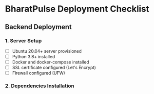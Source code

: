 # BharatPulse Deployment Checklist

## Backend Deployment

### 1. Server Setup
- [ ] Ubuntu 20.04+ server provisioned
- [ ] Python 3.8+ installed
- [ ] Docker and docker-compose installed
- [ ] SSL certificate configured (Let's Encrypt)
- [ ] Firewall configured (UFW)

### 2. Dependencies Installation
